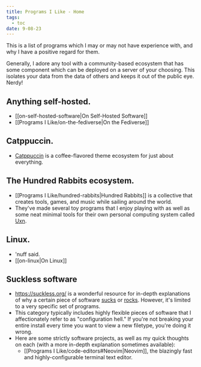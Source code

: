 ```yaml
---
title: Programs I Like - Home
tags:
  - toc
date: 9-08-23
---
```

This is a list of programs which I may or may not have experience with, and why I have a positive regard for them. 

Generally, I adore any tool with a community-based ecosystem that has some component which can be deployed on a server of your choosing. This isolates your data from the data of others and keeps it out of the public eye. Nerdy!

## Anything self-hosted.
- [[on-self-hosted-software|On Self-Hosted Software]]
- [[Programs I Like/on-the-fediverse|On the Fediverse]]
## Catppuccin.
- [Catppuccin](https://github.com/catppuccin) is a coffee-flavored theme ecosystem for just about everything. 
## The Hundred Rabbits ecosystem.
- [[Programs I Like/hundred-rabbits|Hundred Rabbits]] is a collective that creates tools, games, and music while sailing around the world.
- They've made several toy programs that I enjoy playing with as well as some neat minimal tools for their own personal computing system called [Uxn](https://100r.co/site/uxn.html).
## Linux.
- 'nuff said.
- [[on-linux|On Linux]]
## Suckless software
- https://suckless.org/ is a wonderful resource for in-depth explanations of why a certain piece of software [sucks](https://suckless.org/sucks/) or [rocks](https://suckless.org/rocks/). However, it's limited to a very specific set of programs. 
- This category typically includes highly flexible pieces of software that I affectionately refer to as "configuration hell." If you're not breaking your entire install every time you want to view a new filetype, you're doing it wrong.
- Here are some strictly software projects, as well as my quick thoughts on each (with a more in-depth explanation sometimes available):
	- [[Programs I Like/code-editors#Neovim|Neovim]], the blazingly fast and highly-configurable terminal text editor. 